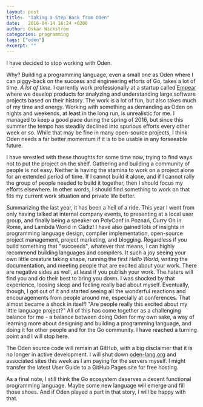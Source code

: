 ```yaml
---
layout: post
title:  "Taking a Step Back from Oden"
date:   2016-04-14 16:24 +0200
author: Oskar Wickström
categories: programming
tags: ["oden"]
excerpt: ""
---
```


I have decided to stop working with Oden.

Why? Building a programming language, even a small one as Oden where I can
piggy-back on the success and engineering efforts of Go, takes a lot of time.
*A lot of time.* I currently work professionally at a startup called
[Empear](http://www.empear.com/) where we develop products for analyzing and
understanding large software projects based on their history. The work is a lot
of fun, but also takes much of my time and energy. Working with something as
demanding as Oden on nights and weekends, at least in the long run, is
unrealistic for me. I managed to keep a good pace during the spring of 2016,
but since this summer the tempo has steadily declined into spurious efforts
every other week or so. While that may be fine in many open-source projects, I
think Oden needs a far better momentum if it is to be usable in any forseeable
future.

I have wrestled with these thoughts for some time now, trying to find ways not
to put the project on the shelf. Gathering and building a community of people
is not easy. Neither is having the stamina to work on a project alone for an
extended period of time. If I cannot build it alone, and if I cannot rally the
group of people needed to build it together, then I should focus my efforts
elsewhere. In other words, I should find something to work on that fits my
current work situation and private life better.

Summarizing the last year, it has been a hell of a ride. This year I went from
only having talked at internal company events, to presenting at a local user
group, and finally being a speaker on PolyConf in Poznań, Curry On in Rome, and
Lambda World in Cádiz! I have also gained lots of insights in programming
language design, compiler implementation, open-source project management,
project marketing, and blogging. Regardless if you build something that
"succeeds", whatever that means, I can highly recommend building languages and
compilers. It such a joy seeing your own little creature taking shape, running
the first *Hello World*, writing the documentation, and meeting people that are
excited about your work. There are negative sides as well, at least if you
publish your work. The haters will find you and do their best to bring you
down. I was shocked by that experience, loosing sleep and feeling really bad
about myself. Eventually, though, I got out of it and started seeing all the
wonderful reactions and encouragements from people around me, especially at
conferences. That almost became a shock in itself! "Are people really this
excited about my little language project?" All of this has come together as a
challenging balance for me - a balance between doing Oden for my own sake, a
way of learning more about designing and building a programming language, and
doing it for other people and for the Go community. I have reached a turning
point and I will stop here.

The Oden source code will remain at GitHub, with a big disclaimer that it is no
longer in active development. I will shut down [oden-lang.org](https://oden-lang.org/)
and associated sites this week as I am paying for the servers myself. I might
transfer the latest User Guide to a GitHub Pages site for free hosting.

As a final note, I still think the Go ecosystem deserves a decent functional
programming language. Maybe some new language will emerge and fill those shoes.
And if Oden played a part in that story, I will be happy with that.
